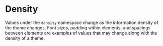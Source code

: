 # Density

Values under the `density` namespace change as the information density of the theme changes. Font sizes, padding within elements, and spacings between elements are examples of values that may change along with the density of a theme.
